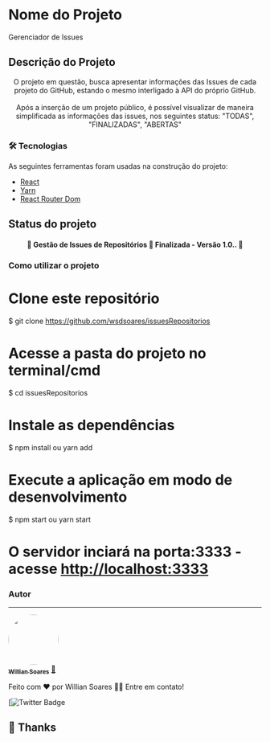 # Nome do Projeto

Gerenciador de Issues

## Descrição do Projeto

<p align="center">O projeto em questão, busca apresentar informações das Issues de cada projeto do GitHub, estando o mesmo interligado à API do próprio GitHub.<br/> <br/> Após a inserção de um projeto público, é possível visualizar de maneira simplificada as informações das issues, nos seguintes status: "TODAS", "FINALIZADAS", "ABERTAS" </p>

### 🛠 Tecnologias

As seguintes ferramentas foram usadas na construção do projeto:

- [React](https://pt-br.reactjs.org/)
- [Yarn](https://yarnpkg.com)
- [React Router Dom](https://v5.reactrouter.com/web/guides/quick-start)

## Status do projeto

<h4 align="center"> 
	🚧  Gestão de Issues de Repositórios 🚀 Finalizada - Versão 1.0..  🚧
</h4>

### Como utilizar o projeto

# Clone este repositório

$ git clone <https://github.com/wsdsoares/issuesRepositorios>

# Acesse a pasta do projeto no terminal/cmd

$ cd issuesRepositorios

# Instale as dependências

$ npm install ou yarn add

# Execute a aplicação em modo de desenvolvimento

$ npm start ou yarn start

# O servidor inciará na porta:3333 - acesse <http://localhost:3333>

### Autor

---

<a href="https://www.linkedin.com/in/wsd-williansoares/">
 <img style="border-radius: 50%;" src="https://media-exp1.licdn.com/dms/image/C4E03AQGGEgb7s1KyGw/profile-displayphoto-shrink_800_800/0/1587343889132?e=1653523200&v=beta&t=EmRlUaT2j9oURIeiNok8ZqGO7IQol22kfp_wpDBFyDY4" width="100px;" alt=""/>
 <br />
 <sub><b>Willian Soares</b></sub></a> <a href="https://www.linkedin.com/in/wsd-williansoares/" title="Linkedin">🚀</a>

Feito com ❤️ por Willian Soares 👋🏽 Entre em contato!

[![Twitter Badge](https://twitter.com/wsdsoares)


## 💜 Thanks
